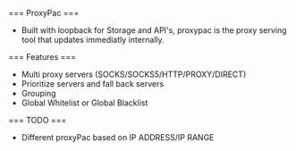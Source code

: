 
=== ProxyPac ===

* Built with loopback for Storage and API's, proxypac is the proxy serving tool that updates immediatly internally.


=== Features ===

* Multi proxy servers (SOCKS/SOCKS5/HTTP/PROXY/DIRECT)
* Prioritize servers and fall back servers
* Grouping
* Global Whitelist or Global Blacklist


=== TODO ===

* Different proxyPac based on IP ADDRESS/IP RANGE 


